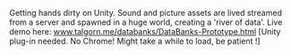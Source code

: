 Getting hands dirty on Unity.
Sound and picture assets are lived streamed from a server and spawned in a huge world, creating a 'river of data'. Live demo here: www.talgorn.me/databanks/DataBanks-Prototype.html [Unity plug-in needed. No Chrome! Might take a while to load, be patient !]
